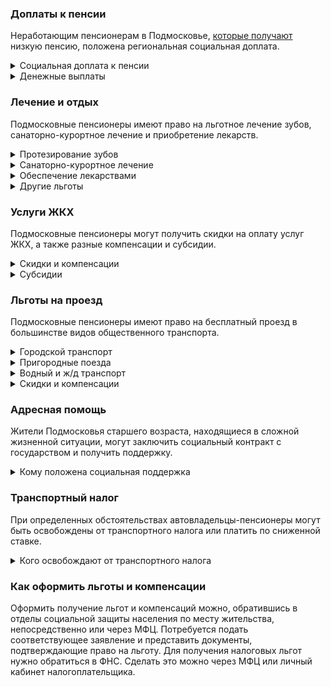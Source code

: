 ### Доплаты к пенсии
Неработающим пенсионерам в Подмосковье, [которые получают](https://test.ya.ru) низкую пенсию, положена региональная социальная доплата. 
<details>
<summary>Социальная доплата к пенсии</summary>
Неработающим пенсионерам положена региональная социальная доплата до прожиточного минимума пенсионера (ПМ) в Московской области. В 2021 году эта сумма составляет 10 648 рублей. 
Пенсионерам, имеющим трудовой стаж 50 лет и больше, к пенсии доплачивается 1063 рубля. Почётные доноры СССР и Российской Федерации получают прибавку в 380 рублей. Пенсионерам 85 лет и старше, если их среднедушевой доход ниже двух ПМ, ежемесячно выплачивается 500 рублей к пенсии.
</details>
<details>
<summary>Денежные выплаты</summary>
Реабилитированным гражданам и пострадавшим от политических репрессий ежегодно выплачивается по 6500 рублей. После 80 лет и к каждому следующему юбилею (85, 90, 95 лет и так далее) пенсионерам вручается подарочный набор. Долгожителю, которому исполнилось 100 лет, полагается единовременная выплата в 5000 рублей.
Ко Дню Победы материальная помощь оказывается труженикам тыла, бывшим несовершеннолетним узникам фашизма, блокадникам, участвовавшим в обороне Москвы.
</details>


### Лечение и отдых
Подмосковные пенсионеры имеют право на льготное лечение зубов, санаторно-курортное лечение и приобретение лекарств.  
<details>
<summary>Протезирование зубов</summary>
Пенсионеры, доход которых не превышает 2,5 прожиточного минимума, а также ветераны труда и военной службы, труженики тыла, реабилитированные граждане и пострадавшие от репрессий независимо от уровня дохода имеют право на бесплатное изготовление и ремонт зубных протезов. Обращаться необходимо в медицинскую организацию по месту жительства, включённую в специальный перечень. Бесплатной является работа врачей, а дорогостоящие материалы (металлокерамика, драгоценные металлы) и искусственные имплантаты придётся оплатить самостоятельно.
</details>
<details>
<summary>Санаторно-курортное лечение</summary>
Неработающие пенсионеры с доходом ниже двух прожиточных минимумов при наличии медицинских показаний и отсутствии противопоказаний имеют право на получение путёвки на санаторно-курортное лечение. Труженикам тыла путёвка выдаётся независимо от размера доходов.
</details>
<details>
<summary>Обеспечение лекарствами</summary>
Бесплатное обеспечение лекарствами полагается труженикам тыла. Пенсионерам, родившимся до 1 января 1935 года, а также реабилитированным и пострадавшим от репрессий гражданам компенсируют 50% стоимости лекарств. Получить льготные медикаменты можно только по рецепту врача в определённых аптеках.
</details>
<details>
<summary>Другие льготы</summary>
Ветераны труда и военной службы, труженики тыла бесплатно обслуживаются в медицинских учреждениях Московской области. Реабилитированные и пострадавшие от репрессий пенсионеры имеют право на внеочередное оказание медицинской помощи и приём в дома-интернаты для престарелых.
Пенсионеры и одинокие предпенсионеры с доходом ниже прожиточного минимума могут бесплатно получать периодические печатные издания.
</details>


### Услуги ЖКХ
Подмосковные пенсионеры могут получить скидки на оплату услуг ЖКХ, а также разные компенсации и субсидии. 
<details>
<summary>Скидки и компенсации</summary>
Одинокий неработающий пенсионер с доходом ниже одного прожиточного минимума (без учёта доплат) получает 100-процентную компенсацию платы за наём и содержание жилья, а также взноса на капитальный ремонт. Возврат в размере 50% оплаты всех коммунальных услуг, включая оплату капремонта и вывоз мусора, получают ветераны труда и военной службы, труженики тыла, реабилитированные и пострадавшие от репрессий, почётные доноры СССР и России. Компенсация предоставляется в пределах утверждённых нормативов потребления.
Неработающие пенсионеры платят за вывоз мусора на 30% меньше, по достижении 70 лет — на 50%, после 80 лет освобождаются от оплаты полностью. 
Ветеранам труда и военной службы, блокадникам и участникам обороны Москвы выплачивается ежемесячная компенсация расходов на оплату услуг местной телефонной связи — 220 рублей. Реабилитированные и пострадавшие от репрессий граждане имеют право на внеочередную установку телефона с компенсацией расходов в размере 6000 рублей.
</details>
<details>
<summary>Субсидии</summary>
Если на оплату жилья и коммунальных услуг уходит больше 22% совокупного дохода всех членов семьи, пенсионеры могут получить субсидию на оплату услуг ЖКХ.
</details>

### Льготы на проезд
Подмосковные пенсионеры имеют право на бесплатный проезд в большинстве видов общественного транспорта. 
<details>
<summary>Городской транспорт</summary>
Пенсионеры имеют право на бесплатный проезд в автобусах, троллейбусах и трамваях по социальной карте жителя Московской области. При отказе от этого права ветеранам труда ежемесячно выплачивается 441 рубль, а ветеранам военной службы и реабилитированным  — 379 рублей.
</details>
<details>
<summary>Пригородные поезда</summary>
Ветераны труда и военной службы, труженики тыла, реабилитированные и пострадавшие от репрессий имеют право на бесплатный проезд в пригородных поездах. При отказе от этого права ветераны труда получают по 198 рублей каждый месяц, ветераны военной службы — 192 рубля, реабилитированные — 287 рублей.
</details>
<details>
<summary>Водный и ж/д транспорт</summary>
Пенсионерам, пострадавшим от репрессий, один раз в год возмещают расходы на поездку железной дорогой по территории России. Если же в нужный пункт назначения поезда не ходят, то компенсируется 50% затрат на следование воздушным, водным или автомобильным транспортом.
</details>
<details>
<summary>Скидки и компенсации</summary>
Пенсионерам с доходом ниже прожиточного минимума компенсируется проезд в государственные больницы Москвы по направлению врача на автомобиле и городском транспорте. Возвращается сумма фактических трат, но не более 400 рублей. Труженикам тыла, реабилитированным и пострадавшим от репрессий ежемесячно выплачивается 96 рублей для частичной оплаты проезда по территории России.
Инвалидам, имеющим транспортные средства по показаниям медико-социальной экспертизы, компенсируется 50% стоимости полиса ОСАГО.
</details>


### Адресная помощь
Жители Подмосковья старшего возраста, находящиеся в сложной жизненной ситуации, могут заключить социальный контракт с государством и получить поддержку.
<details>
<summary>Кому положена социальная поддержка</summary>
Пенсионерам, оказавшимся в трудной жизненной ситуации по не зависимым от них причинам (инвалидность, болезнь, неспособность к самообслуживанию в силу возраста), а также в кризисной ситуации (например, при пожаре, стихийных бедствиях, утрате жилья) оказывается адресная социальная помощь. Она предоставляется в виде денежных выплат, продуктов питания, средств гигиены, одежды, обуви, организации ухода за больным или престарелым. 
С нуждающимся пенсионером со среднедушевым доходом ниже ПМ (из расчёта на всех членов семьи) для преодоления трудной жизненной ситуации может быть заключён социальный контракт. Это соглашение, по которому оказывается социальная помощь
</details>

### Транспортный налог
При определенных обстоятельствах автовладельцы-пенсионеры могут быть освобождены от транспортного налога или платить по сниженной ставке. 
<details>
<summary>Кого освобождают от транспортного налога</summary>
В Подмосковье освобождены от уплаты транспортного налога Герои СССР и России, награждённые орденом Славы трёх степеней, участники ВОВ, инвалиды I и II группы, инвалиды с детства и чернобыльцы. Инвалиды III группы и ветераны платят налог по ставке 50%.
Освобождение от налога предусмотрено на один легковой автомобиль, зарегистрированный на пенсионера, мощностью не более 150 лошадиных сил, а также мотоцикл или мотороллер мощностью не более 50 лошадиных сил.
</details>

### Как оформить льготы и компенсации 
Оформить получение льгот и компенсаций можно, обратившись в отделы социальной защиты населения по месту жительства, непосредственно или через МФЦ. Потребуется подать соответствующее заявление и представить документы, подтверждающие право на льготу. Для получения налоговых льгот нужно обратиться в ФНС. Сделать это можно через МФЦ или личный кабинет налогоплательщика.















